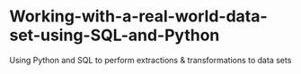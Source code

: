 # Working-with-a-real-world-data-set-using-SQL-and-Python
Using Python and SQL to perform extractions &amp;  transformations to data sets  
